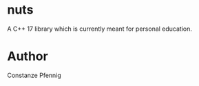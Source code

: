 # nuts
A C++ 17 library which is currently meant for personal education. 

# Author
Constanze Pfennig

